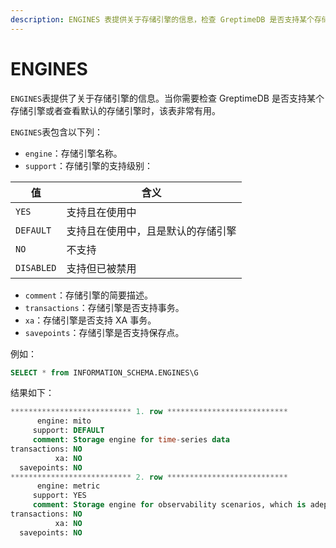 ```yaml
---
description: ENGINES 表提供关于存储引擎的信息，检查 GreptimeDB 是否支持某个存储引擎或查看默认的存储引擎。
---
```


# ENGINES

`ENGINES`表提供了关于存储引擎的信息。当你需要检查 GreptimeDB 是否支持某个存储引擎或者查看默认的存储引擎时，该表非常有用。

`ENGINES`表包含以下列：

* `engine`：存储引擎名称。
* `support`：存储引擎的支持级别：

|值|含义|
| --- | --- |
| `YES` | 支持且在使用中 |
| `DEFAULT` | 支持且在使用中，且是默认的存储引擎 |
| `NO` | 不支持 |
| `DISABLED` | 支持但已被禁用 |


* `comment`：存储引擎的简要描述。
* `transactions`：存储引擎是否支持事务。
* `xa`：存储引擎是否支持 XA 事务。
* `savepoints`：存储引擎是否支持保存点。

例如：

```sql
SELECT * from INFORMATION_SCHEMA.ENGINES\G
```

结果如下：

```sql
*************************** 1. row ***************************
      engine: mito
     support: DEFAULT
     comment: Storage engine for time-series data
transactions: NO
          xa: NO
  savepoints: NO
*************************** 2. row ***************************
      engine: metric
     support: YES
     comment: Storage engine for observability scenarios, which is adept at handling a large number of small tables, making it particularly suitable for cloud-native monitoring
transactions: NO
          xa: NO
  savepoints: NO
```
